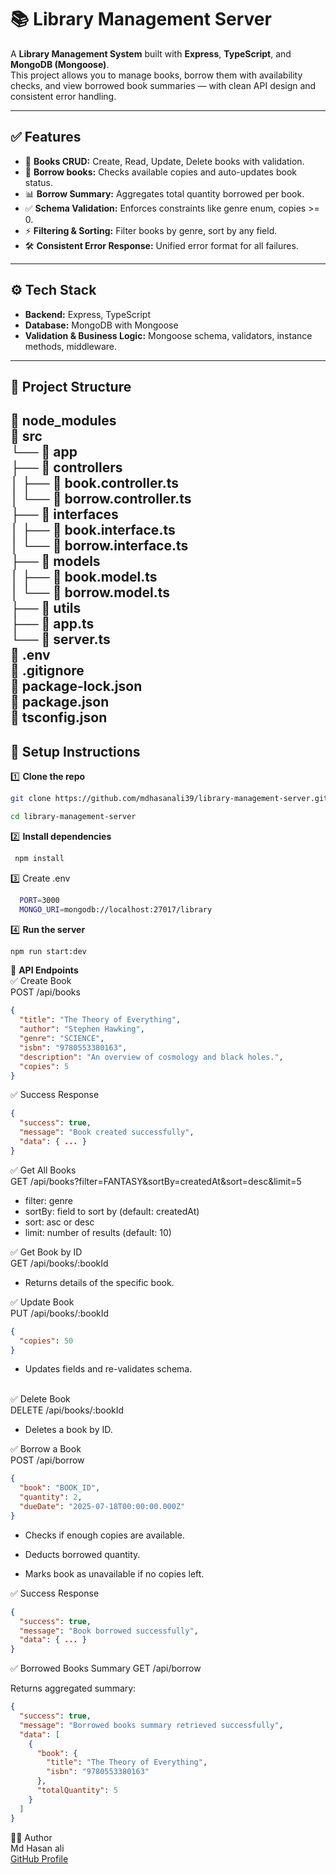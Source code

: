 # 📚 Library Management Server

A **Library Management System** built with **Express**, **TypeScript**, and **MongoDB (Mongoose)**.  
This project allows you to manage books, borrow them with availability checks, and view borrowed book summaries — with clean API design and consistent error handling.

---

## ✅ Features

- 📖 **Books CRUD:** Create, Read, Update, Delete books with validation.
- 🔑 **Borrow books:** Checks available copies and auto-updates book status.
- 📊 **Borrow Summary:** Aggregates total quantity borrowed per book.
- ✅ **Schema Validation:** Enforces constraints like genre enum, copies >= 0.
- ⚡ **Filtering & Sorting:** Filter books by genre, sort by any field.
- 🛠️ **Consistent Error Response:** Unified error format for all failures.

---

## ⚙️ Tech Stack

- **Backend:** Express, TypeScript
- **Database:** MongoDB with Mongoose
- **Validation & Business Logic:** Mongoose schema, validators, instance methods, middleware.

---

## 📁 Project Structure

📁 node_modules <br>
📁 src <br>
 └── 📁 app <br>
      ├── 📁 controllers <br>
      │     ├── 📄 book.controller.ts <br>
      │     └── 📄 borrow.controller.ts <br>
      ├── 📁 interfaces <br>
      │     ├── 📄 book.interface.ts <br>
      │     └── 📄 borrow.interface.ts <br>
      ├── 📁 models <br>
      │     ├── 📄 book.model.ts <br>
      │     └── 📄 borrow.model.ts <br>
      ├── 📁 utils <br>
      ├── 📄 app.ts <br>
      └── 📄 server.ts <br>
📄 .env <br>
📄 .gitignore <br>
📄 package-lock.json <br>
📄 package.json <br>
📄 tsconfig.json <br>
---

## 🚀 Setup Instructions

1️⃣ **Clone the repo**

```bash
git clone https://github.com/mdhasanali39/library-management-server.git
```
```bash
cd library-management-server
```
2️⃣ **Install dependencies**
```bash
 npm install
```
3️⃣ Create .env
```bash
  PORT=3000
  MONGO_URI=mongodb://localhost:27017/library

```
4️⃣ **Run the server**
```bash
npm run start:dev
```

📌 **API Endpoints** <br>
✅ Create Book <br>
POST /api/books
```json
{
  "title": "The Theory of Everything",
  "author": "Stephen Hawking",
  "genre": "SCIENCE",
  "isbn": "9780553380163",
  "description": "An overview of cosmology and black holes.",
  "copies": 5
}
```
✅ Success Response
```json
{
  "success": true,
  "message": "Book created successfully",
  "data": { ... }
}
```
✅ Get All Books <br>
GET /api/books?filter=FANTASY&sortBy=createdAt&sort=desc&limit=5
- filter: genre
- sortBy: field to sort by (default: createdAt)
- sort: asc or desc
- limit: number of results (default: 10)

✅ Get Book by ID <br>
  GET /api/books/:bookId

- Returns details of the specific book. <br>

✅ Update Book <br>
PUT /api/books/:bookId
```json
{
  "copies": 50
}
```
- Updates fields and re-validates schema. <br> <br>

✅ Delete Book <br>
DELETE /api/books/:bookId <br>

- Deletes a book by ID. <br>

✅ Borrow a Book <br>
POST /api/borrow
```json
{
  "book": "BOOK_ID",
  "quantity": 2,
  "dueDate": "2025-07-18T00:00:00.000Z"
}
```
- Checks if enough copies are available.

- Deducts borrowed quantity.

- Marks book as unavailable if no copies left.

✅ Success Response
```json
{
  "success": true,
  "message": "Book borrowed successfully",
  "data": { ... }
}
```

✅ Borrowed Books Summary
GET /api/borrow

Returns aggregated summary:
```json
{
  "success": true,
  "message": "Borrowed books summary retrieved successfully",
  "data": [
    {
      "book": {
        "title": "The Theory of Everything",
        "isbn": "9780553380163"
      },
      "totalQuantity": 5
    }
  ]
}
```

🧑‍💻 Author <br>
Md Hasan ali <br>
[GitHub Profile](https://github.com/mdhasanali39)
